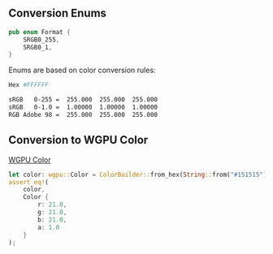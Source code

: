 ## Conversion Enums

```rust
pub enum Format {
    SRGB0_255,
    SRGB0_1,
}
```

Enums are based on color conversion rules:

```bash
Hex #FFFFFF

sRGB   0-255 =  255.000  255.000  255.000
sRGB   0-1.0 =  1.00000  1.00000  1.00000
RGB Adobe 98 =  255.000  255.000  255.000
```

## Conversion to WGPU Color

[WGPU Color](https://docs.rs/wgpu/latest/wgpu/struct.Color.html)

```rust
let color: wgpu::Color = ColorBuilder::from_hex(String::from("#151515"), Format::SRGB0_255).unwrap().to_wgpu();
assert_eq!(
    color,
    Color {
        r: 21.0,
        g: 21.0,
        b: 21.0,
        a: 1.0
    }
);
```
